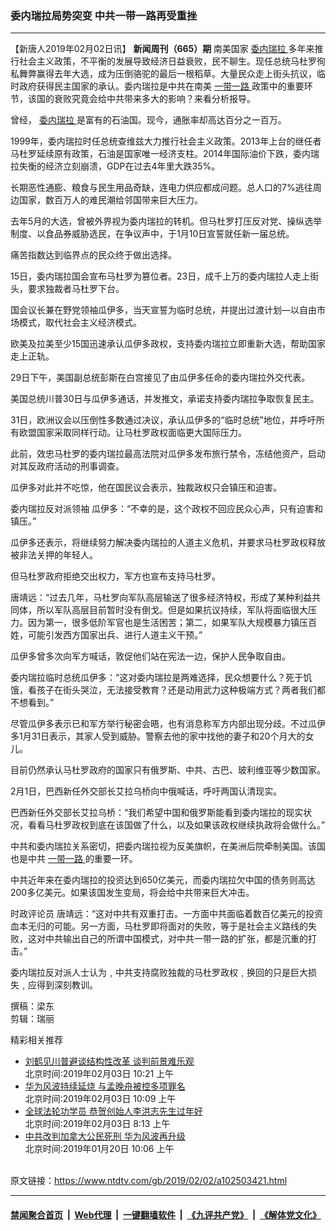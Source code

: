 ### 委内瑞拉局势突变 中共一带一路再受重挫
------------------------

<div class="post_content">
 <p>
  【新唐人2019年02月02日讯】
  <strong>
   新闻周刊（665）期
  </strong>
  南美国家
  <a href="https://www.ntdtv.com/gb/委内瑞拉.htm">
   委内瑞拉
  </a>
  多年来推行社会主义政策，不平衡的发展导致经济日益衰败，民不聊生。现任总统马杜罗徇私舞弊赢得去年大选，成为压倒骆驼的最后一根稻草。大量民众走上街头抗议，临时政府获得民主国家的承认。委内瑞拉是中共在南美
  <a href="https://www.ntdtv.com/gb/一带一路.htm">
   一带一路
  </a>
  政策中的重要环节，该国的衰败究竟会给中共带来多大的影响？来看分析报导。
 </p>
 <p>
  曾经，
  <a href="https://www.ntdtv.com/gb/委内瑞拉.htm">
   委内瑞拉
  </a>
  是富有的石油国。现今，通胀率却高达百分之一百万。
 </p>
 <p>
  1999年，委内瑞拉时任总统查维兹大力推行社会主义政策。2013年上台的继任者马杜罗延续原有政策，石油是国家唯一经济支柱。2014年国际油价下跌，委内瑞拉失衡的经济立刻崩溃，GDP在过去4年里大跌35%。
 </p>
 <p>
  长期恶性通膨、粮食与民生用品奇缺，连电力供应都成问题。总人口的7%逃往周边国家，数百万人的难民潮给邻国带来巨大压力。
 </p>
 <p>
  去年5月的大选，曾被外界视为委内瑞拉的转机。但马杜罗打压反对党、操纵选举制度、以食品券威胁选民，在争议声中，于1月10日宣誓就任新一届总统。
 </p>
 <p>
  痛苦指数达到临界点的民众终于做出选择。
 </p>
 <p>
  15日，委内瑞拉国会宣布马杜罗为篡位者。23日，成千上万的委内瑞拉人走上街头，要求独裁者马杜罗下台。
 </p>
 <p>
  国会议长兼在野党领袖瓜伊多，当天宣誓为临时总统，并提出过渡计划—以自由市场模式，取代社会主义经济模式。
 </p>
 <p>
  欧美及拉美至少15国迅速承认瓜伊多政权，支持委内瑞拉立即重新大选，帮助国家走上正轨。
 </p>
 <p>
  29日下午，美国副总统彭斯在白宫接见了由瓜伊多任命的委内瑞拉外交代表。
 </p>
 <p>
  美国总统川普30日与瓜伊多通话，并发推文，承诺支持委内瑞拉争取恢复民主。
 </p>
 <p>
  31日，欧洲议会以压倒性多数通过决议，承认瓜伊多的“临时总统”地位，并呼吁所有欧盟国家采取同样行动。让马杜罗政权面临更大国际压力。
 </p>
 <p>
  此前，效忠马杜罗的委内瑞拉最高法院对瓜伊多发布旅行禁令，冻结他资产，启动对其反政府活动的刑事调查。
 </p>
 <p>
  瓜伊多对此并不吃惊，他在国民议会表示，独裁政权只会镇压和迫害。
 </p>
 <p>
  委内瑞拉反对派领袖 瓜伊多：“不幸的是，这个政权不回应民众心声，只有迫害和镇压。”
 </p>
 <p>
  瓜伊多还表示，将继续努力解决委内瑞拉的人道主义危机，并要求马杜罗政权释放被非法关押的年轻人。
 </p>
 <p>
  但马杜罗政府拒绝交出权力，军方也宣布支持马杜罗。
 </p>
 <p>
  唐靖远：“过去几年，马杜罗向军队高层输送了很多经济特权，形成了某种利益共同体，所以军队高层目前暂时没有倒戈。但是如果抗议持续，军队将面临很大压力。因为第一，很多低阶军官也是生活困苦；第二，如果军队大规模暴力镇压百姓，可能引发西方国家出兵、进行人道主义干预。”
 </p>
 <p>
  瓜伊多曾多次向军方喊话，敦促他们站在宪法一边，保护人民争取自由。
 </p>
 <p>
  委内瑞拉临时总统瓜伊多：“这对委内瑞拉是两难选择，民众想要什么？死于饥饿，看孩子在街头哭泣，无法接受教育？还是动用武力这种极端方式？两者我们都不想看到。”
 </p>
 <p>
  尽管瓜伊多表示已和军方举行秘密会晤，也有消息称军方内部出现分歧。不过瓜伊多1月31日表示，其家人受到威胁。警察去他的家中找他的妻子和20个月大的女儿。
 </p>
 <p>
  目前仍然承认马杜罗政府的国家只有俄罗斯、中共、古巴、玻利维亚等少数国家。
 </p>
 <p>
  2月1日，巴西新任外交部长艾拉乌桥向中俄喊话，呼吁两国认清现实。
 </p>
 <p>
  巴西新任外交部长艾拉乌桥：“我们希望中国和俄罗斯能看到委内瑞拉的现实状况，看看马杜罗政权到底在该国做了什么，以及如果该政权继续执政将会做什么。”
 </p>
 <p>
  中共和委内瑞拉关系密切，把委内瑞拉视为反美旗帜，在美洲后院牵制美国。该国也是中共
  <a href="https://www.ntdtv.com/gb/一带一路.htm">
   一带一路
  </a>
  的重要一环。
 </p>
 <p>
  中共近年来在委内瑞拉的投资达到650亿美元，而委内瑞拉欠中国的债务则高达200多亿美元。如果该国发生变局，将会给中共带来巨大冲击。
 </p>
 <p>
  时政评论员 唐靖远：“这对中共有双重打击。一方面中共面临着数百亿美元的投资血本无归的可能。另一方面，马杜罗即将面对的失败，等于是社会主义路线的失败，这对中共输出自己的所谓中国模式，对中共一带一路的扩张，都是沉重的打击。”
 </p>
 <p>
  委内瑞拉反对派人士认为﹐中共支持腐败独裁的马杜罗政权﹐换回的只是巨大损失﹐应得到深刻教训。
 </p>
 <p>
  撰稿：梁东
  <br>
   剪辑：瑞丽
  </br>
 </p>
 <div class="single_ad">
 </div>
 <div class="post_related">
  <div class="related-news">
   <span class="related-title">
    精彩相关推荐
   </span>
  </div>
  <div class="related-list">
   <ul class="related-posts">
    <li>
     <div class="post-title">
      <a class="txt" href="https://www.ntdtv.com/gb/2019/02/03/a102503544.html" target="_blank">
       刘鹤见川普避谈结构性改革 谈判前景难乐观
      </a>
      <div class="post-date">
       北京时间:2019年02月03日 10:21 上午
      </div>
     </div>
    </li>
    <li>
     <div class="post-title">
      <a class="txt" href="https://www.ntdtv.com/gb/2019/02/03/a102503538.html" target="_blank">
       华为风波持续延烧 与孟晚舟被控多项罪名
      </a>
      <div class="post-date">
       北京时间:2019年02月03日 10:09 上午
      </div>
     </div>
    </li>
    <li>
     <div class="post-title">
      <a class="txt" href="https://www.ntdtv.com/gb/2019/02/02/a102503462.html" target="_blank">
       全球法轮功学员 恭贺创始人李洪志先生过年好
      </a>
      <div class="post-date">
       北京时间:2019年02月03日 8:13 上午
      </div>
     </div>
    </li>
    <li>
     <div class="post-title">
      <a class="txt" href="https://www.ntdtv.com/gb/2019/01/20/a102493106.html" target="_blank">
       中共改判加拿大公民死刑 华为风波再升级
      </a>
      <div class="post-date">
       北京时间:2019年01月20日 10:06 上午
      </div>
     </div>
    </li>
   </ul>
  </div>
 </div>
</div>

<br/>原文链接：https://www.ntdtv.com/gb/2019/02/02/a102503421.html


------------------------
#### [禁闻聚合首页](https://github.com/gfw-breaker/banned-news/blob/master/README.md) &nbsp;|&nbsp; [Web代理](https://github.com/gfw-breaker/open-proxy/blob/master/README.md) &nbsp;|&nbsp; [一键翻墙软件](https://github.com/gfw-breaker/nogfw/blob/master/README.md) &nbsp;|&nbsp; [《九评共产党》](https://github.com/gfw-breaker/9ping.md/blob/master/README.md#九评之一评共产党是什么) &nbsp;|&nbsp; [《解体党文化》](https://github.com/gfw-breaker/jtdwh.md/blob/master/README.md#绪论)